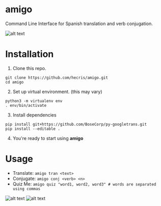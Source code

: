 # amigo
Command Line Interface for Spanish translation and verb conjugation.  

![alt text](https://github.com/hecris/amigo/blob/master/screenshots/quiz.gif?raw=true)

# Installation

1) Clone this repo.
```
git clone https://github.com/hecris/amigo.git
cd amigo
```
2) Set up virtual environment. (this may vary)
```
python3 -m virtualenv env
. env/bin/activate
```
3) Install dependencies
```
pip install git+https://github.com/BoseCorp/py-googletrans.git
pip install --editable .
```
4) You're ready to start using **amigo**

# Usage
* Translate: `amigo tran <text>`
* Conjugate: `amigo conj <verb> <n>`
* Quiz Me: `amigo quiz "word1, word2, word3" # words are separated using commas`

![alt text](https://github.com/hecris/amigo/blob/master/screenshots/conjugate.gif?raw=true)
![alt text](https://github.com/hecris/amigo/blob/master/screenshots/translate.gif?raw=true)
